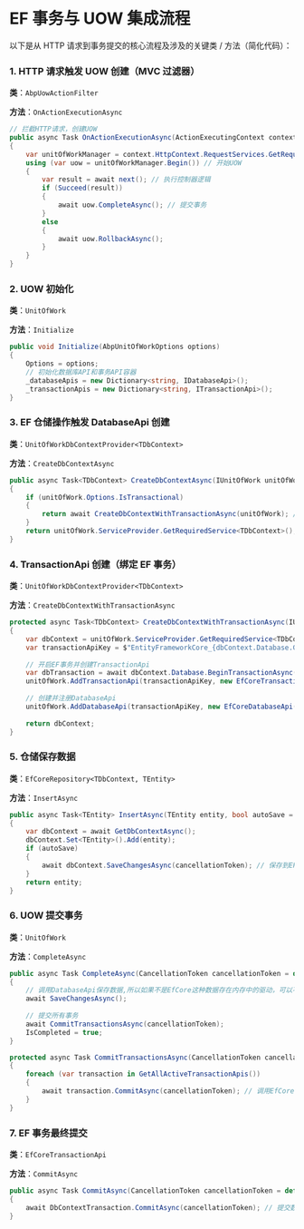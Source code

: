 # EF 事务与 UOW 集成流程

以下是从 HTTP 请求到事务提交的核心流程及涉及的关键类 / 方法（简化代码）：

### 1. HTTP 请求触发 UOW 创建（MVC 过滤器）

**类**：`AbpUowActionFilter`

**方法**：`OnActionExecutionAsync`



```csharp
// 拦截HTTP请求，创建UOW
public async Task OnActionExecutionAsync(ActionExecutingContext context, ActionExecutionDelegate next)
{
    var unitOfWorkManager = context.HttpContext.RequestServices.GetRequiredService<IUnitOfWorkManager>();
    using (var uow = unitOfWorkManager.Begin()) // 开始UOW
    {
        var result = await next(); // 执行控制器逻辑
        if (Succeed(result))
        {
            await uow.CompleteAsync(); // 提交事务
        }
        else
        {
            await uow.RollbackAsync();
        }
    }
}
```

### 2. UOW 初始化

**类**：`UnitOfWork`

**方法**：`Initialize`



```csharp
public void Initialize(AbpUnitOfWorkOptions options)
{
    Options = options;
    // 初始化数据库API和事务API容器
    _databaseApis = new Dictionary<string, IDatabaseApi>();
    _transactionApis = new Dictionary<string, ITransactionApi>();
}
```

### 3. EF 仓储操作触发 DatabaseApi 创建

**类**：`UnitOfWorkDbContextProvider<TDbContext>`

**方法**：`CreateDbContextAsync`



```csharp
public async Task<TDbContext> CreateDbContextAsync(IUnitOfWork unitOfWork)
{
    if (unitOfWork.Options.IsTransactional)
    {
        return await CreateDbContextWithTransactionAsync(unitOfWork); // 创建带事务的DbContext
    }
    return unitOfWork.ServiceProvider.GetRequiredService<TDbContext>();
}
```

### 4. TransactionApi 创建（绑定 EF 事务）

**类**：`UnitOfWorkDbContextProvider<TDbContext>`

**方法**：`CreateDbContextWithTransactionAsync`



```csharp
protected async Task<TDbContext> CreateDbContextWithTransactionAsync(IUnitOfWork unitOfWork)
{
    var dbContext = unitOfWork.ServiceProvider.GetRequiredService<TDbContext>();
    var transactionApiKey = $"EntityFrameworkCore_{dbContext.Database.GetConnectionString()}";
    
    // 开启EF事务并创建TransactionApi
    var dbTransaction = await dbContext.Database.BeginTransactionAsync();
    unitOfWork.AddTransactionApi(transactionApiKey, new EfCoreTransactionApi(dbTransaction, dbContext));
    
    // 创建并注册DatabaseApi
    unitOfWork.AddDatabaseApi(transactionApiKey, new EfCoreDatabaseApi(dbContext));
    
    return dbContext;
}
```

### 5. 仓储保存数据

**类**：`EfCoreRepository<TDbContext, TEntity>`

**方法**：`InsertAsync`



```csharp
public async Task<TEntity> InsertAsync(TEntity entity, bool autoSave = false, CancellationToken cancellationToken = default)
{
    var dbContext = await GetDbContextAsync();
    dbContext.Set<TEntity>().Add(entity);
    if (autoSave)
    {
        await dbContext.SaveChangesAsync(cancellationToken); // 保存到EF上下文（未提交到数据库）
    }
    return entity;
}
```

### 6. UOW 提交事务

**类**：`UnitOfWork`

**方法**：`CompleteAsync`



```csharp
public async Task CompleteAsync(CancellationToken cancellationToken = default)
{
    // 调用DatabaseApi保存数据,所以如果不是EfCore这种数据存在内存中的驱动，可以不用实现IDatabaseApi
    await SaveChangesAsync();
    
    // 提交所有事务
    await CommitTransactionsAsync(cancellationToken);
    IsCompleted = true;
}

protected async Task CommitTransactionsAsync(CancellationToken cancellationToken)
{
    foreach (var transaction in GetAllActiveTransactionApis())
    {
        await transaction.CommitAsync(cancellationToken); // 调用EfCoreTransactionApi提交
    }
}
```

### 7. EF 事务最终提交

**类**：`EfCoreTransactionApi`

**方法**：`CommitAsync`



```csharp
public async Task CommitAsync(CancellationToken cancellationToken = default)
{
    await DbContextTransaction.CommitAsync(cancellationToken); // 提交数据库事务
}
```
